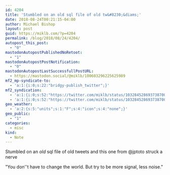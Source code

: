 ```yaml
---
id: 4204
title: 'Stumbled on an old sql file of old tw&#8230;&diams;'
date: 2018-08-24T00:21:15-04:00
author: Michael Bishop
layout: post
guid: https://miklb.com/?p=4204
permalink: /blog/2018/08/24/4204/
autopost_this_post:
  - "0"
mastodonAutopostPublishedNoRetoot:
  - "1"
mastodonAutopostPostNotification:
  - "0"
mastodonAutopostLastSuccessfullPostURL:
  - https://mastodon.social/@miklb/100603296225625989
mf2_mp-syndicate-to:
  - 'a:1:{i:0;s:22:"bridgy-publish_twitter";}'
mf2_syndication:
  - 'a:1:{i:0;s:52:"https://twitter.com/miklb/status/1032845286937387008";}'
  - 'a:1:{i:0;s:52:"https://twitter.com/miklb/status/1032845286937387008";}'
geo_weather:
  - 'a:2:{s:5:"units";s:1:"F";s:4:"icon";s:4:"none";}'
geo_public:
  - "1"
categories:
  - misc
kind:
  - Note
---
```

Stumbled on an *old* sql file of old tweets and this one from @jptoto struck a nerve 

"You don''t have to change the world. But try to be more signal, less noise."